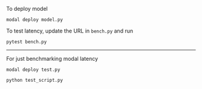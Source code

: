 To deploy model

```
modal deploy model.py
```

To test latency, update the URL in `bench.py` and run

```
pytest bench.py
```

------------------------

For just benchmarking modal latency

```
modal deploy test.py
```

```
python test_script.py
```